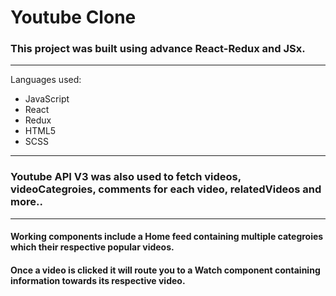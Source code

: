 # Youtube Clone 

### This project was built using advance React-Redux and JSx.
---
Languages used:
* JavaScript
* React
* Redux
* HTML5
* SCSS
---
### Youtube API V3 was also used to fetch videos, videoCategroies, comments for each video, relatedVideos and more..
---
#### Working components include a Home feed containing multiple categroies which their respective popular videos.
#### Once a video is clicked it will route you to a Watch component containing information towards its respective video.

